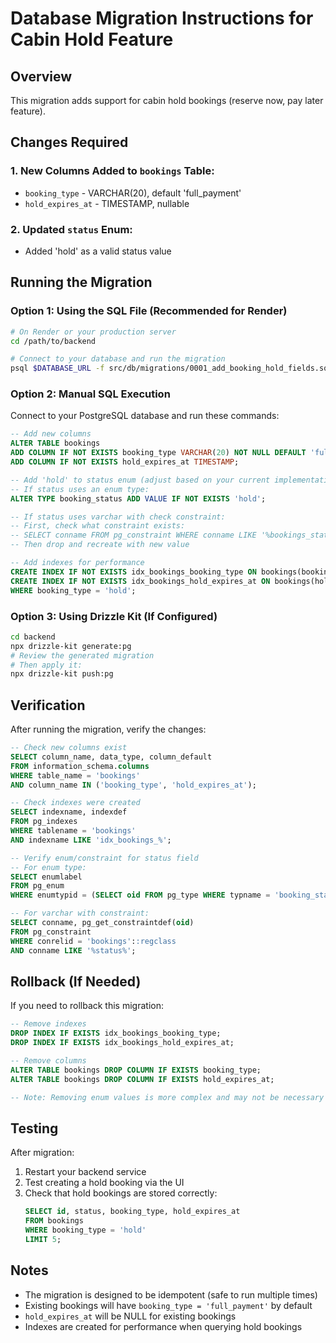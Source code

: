 # Database Migration Instructions for Cabin Hold Feature

## Overview
This migration adds support for cabin hold bookings (reserve now, pay later feature).

## Changes Required

### 1. New Columns Added to `bookings` Table:
- `booking_type` - VARCHAR(20), default 'full_payment'
- `hold_expires_at` - TIMESTAMP, nullable

### 2. Updated `status` Enum:
- Added 'hold' as a valid status value

## Running the Migration

### Option 1: Using the SQL File (Recommended for Render)

```bash
# On Render or your production server
cd /path/to/backend

# Connect to your database and run the migration
psql $DATABASE_URL -f src/db/migrations/0001_add_booking_hold_fields.sql
```

### Option 2: Manual SQL Execution

Connect to your PostgreSQL database and run these commands:

```sql
-- Add new columns
ALTER TABLE bookings 
ADD COLUMN IF NOT EXISTS booking_type VARCHAR(20) NOT NULL DEFAULT 'full_payment',
ADD COLUMN IF NOT EXISTS hold_expires_at TIMESTAMP;

-- Add 'hold' to status enum (adjust based on your current implementation)
-- If status uses an enum type:
ALTER TYPE booking_status ADD VALUE IF NOT EXISTS 'hold';

-- If status uses varchar with check constraint:
-- First, check what constraint exists:
-- SELECT conname FROM pg_constraint WHERE conname LIKE '%bookings_status%';
-- Then drop and recreate with new value

-- Add indexes for performance
CREATE INDEX IF NOT EXISTS idx_bookings_booking_type ON bookings(booking_type);
CREATE INDEX IF NOT EXISTS idx_bookings_hold_expires_at ON bookings(hold_expires_at) 
WHERE booking_type = 'hold';
```

### Option 3: Using Drizzle Kit (If Configured)

```bash
cd backend
npx drizzle-kit generate:pg
# Review the generated migration
# Then apply it:
npx drizzle-kit push:pg
```

## Verification

After running the migration, verify the changes:

```sql
-- Check new columns exist
SELECT column_name, data_type, column_default 
FROM information_schema.columns 
WHERE table_name = 'bookings' 
AND column_name IN ('booking_type', 'hold_expires_at');

-- Check indexes were created
SELECT indexname, indexdef 
FROM pg_indexes 
WHERE tablename = 'bookings' 
AND indexname LIKE 'idx_bookings_%';

-- Verify enum/constraint for status field
-- For enum type:
SELECT enumlabel 
FROM pg_enum 
WHERE enumtypid = (SELECT oid FROM pg_type WHERE typname = 'booking_status');

-- For varchar with constraint:
SELECT conname, pg_get_constraintdef(oid) 
FROM pg_constraint 
WHERE conrelid = 'bookings'::regclass 
AND conname LIKE '%status%';
```

## Rollback (If Needed)

If you need to rollback this migration:

```sql
-- Remove indexes
DROP INDEX IF EXISTS idx_bookings_booking_type;
DROP INDEX IF EXISTS idx_bookings_hold_expires_at;

-- Remove columns
ALTER TABLE bookings DROP COLUMN IF EXISTS booking_type;
ALTER TABLE bookings DROP COLUMN IF EXISTS hold_expires_at;

-- Note: Removing enum values is more complex and may not be necessary
```

## Testing

After migration:

1. Restart your backend service
2. Test creating a hold booking via the UI
3. Check that hold bookings are stored correctly:
   ```sql
   SELECT id, status, booking_type, hold_expires_at 
   FROM bookings 
   WHERE booking_type = 'hold' 
   LIMIT 5;
   ```

## Notes

- The migration is designed to be idempotent (safe to run multiple times)
- Existing bookings will have `booking_type = 'full_payment'` by default
- `hold_expires_at` will be NULL for existing bookings
- Indexes are created for performance when querying hold bookings
